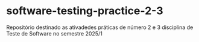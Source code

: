 # software-testing-practice-2-3
Repositório destinado as ativadedes práticas de número 2 e 3 disciplina de Teste de Software no semestre 2025/1
